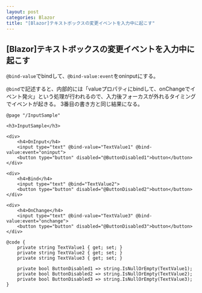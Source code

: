 ```yaml
---
layout: post
categories: Blazor
title: "[Blazor]テキストボックスの変更イベントを入力中に起こす"
---
```


## [Blazor]テキストボックスの変更イベントを入力中に起こす

`@bind-value`でbindして、`@bind-value:event`をoninputにする。


`@bind`で記述すると、内部的には「valueプロパティにbindして、onChangeでイベント発火」という処理が行われるので、入力後フォーカスが外れるタイミングでイベントが起きる。
3番目の書き方と同じ結果になる。


```razor
@page "/InputSample"

<h3>InputSample</h3>

<div>
    <h4>OnInput</h4>
    <input type="text" @bind-value="TextValue1" @bind-value:event="oninput">
    <button type="button" disabled="@ButtonDisabled1">button</button>
</div>

<div>
    <h4>Bind</h4>
    <input type="text" @bind="TextValue2">
    <button type="button" disabled="@ButtonDisabled2">button</button>
</div>

<div>
    <h4>OnChange</h4>
    <input type="text" @bind-value="TextValue3" @bind-value:event="onchange">
    <button type="button" disabled="@ButtonDisabled3">button</button>
</div>

@code {
    private string TextValue1 { get; set; }
    private string TextValue2 { get; set; }
    private string TextValue3 { get; set; }

    private bool ButtonDisabled1 => string.IsNullOrEmpty(TextValue1);
    private bool ButtonDisabled2 => string.IsNullOrEmpty(TextValue2);
    private bool ButtonDisabled3 => string.IsNullOrEmpty(TextValue3);
}
```
